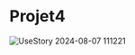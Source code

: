 # Projet4
![UseStory 2024-08-07 111221](https://github.com/user-attachments/assets/0f0fd457-8ea6-4a35-85fb-6252e85ec8d2)
